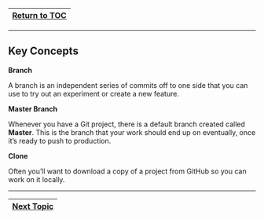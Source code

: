 |[Return to TOC](00-Table-of-Contents.md)|
|---|

---

## Key Concepts

**Branch**

A branch is an independent series of commits off to one side that you can use to try out an experiment or create a new feature.

**Master Branch**

Whenever you have a Git project, there is a default branch created called **Master**. This is the branch that your work should end up on eventually, once it’s ready to push to production.

**Clone**

Often you’ll want to download a copy of a project from GitHub so you can work on it locally.

---

|[Next Topic](03_download_git.md)|
|---|
